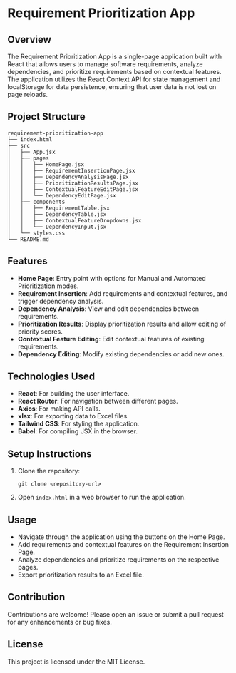# Requirement Prioritization App

## Overview
The Requirement Prioritization App is a single-page application built with React that allows users to manage software requirements, analyze dependencies, and prioritize requirements based on contextual features. The application utilizes the React Context API for state management and localStorage for data persistence, ensuring that user data is not lost on page reloads.

## Project Structure
```
requirement-prioritization-app
├── index.html
├── src
│   ├── App.jsx
│   ├── pages
│   │   ├── HomePage.jsx
│   │   ├── RequirementInsertionPage.jsx
│   │   ├── DependencyAnalysisPage.jsx
│   │   ├── PrioritizationResultsPage.jsx
│   │   ├── ContextualFeatureEditPage.jsx
│   │   └── DependencyEditPage.jsx
│   ├── components
│   │   ├── RequirementTable.jsx
│   │   ├── DependencyTable.jsx
│   │   ├── ContextualFeatureDropdowns.jsx
│   │   └── DependencyInput.jsx
│   └── styles.css
└── README.md
```

## Features
- **Home Page**: Entry point with options for Manual and Automated Prioritization modes.
- **Requirement Insertion**: Add requirements and contextual features, and trigger dependency analysis.
- **Dependency Analysis**: View and edit dependencies between requirements.
- **Prioritization Results**: Display prioritization results and allow editing of priority scores.
- **Contextual Feature Editing**: Edit contextual features of existing requirements.
- **Dependency Editing**: Modify existing dependencies or add new ones.

## Technologies Used
- **React**: For building the user interface.
- **React Router**: For navigation between different pages.
- **Axios**: For making API calls.
- **xlsx**: For exporting data to Excel files.
- **Tailwind CSS**: For styling the application.
- **Babel**: For compiling JSX in the browser.

## Setup Instructions
1. Clone the repository:
   ```
   git clone <repository-url>
   ```
2. Open `index.html` in a web browser to run the application.

## Usage
- Navigate through the application using the buttons on the Home Page.
- Add requirements and contextual features on the Requirement Insertion Page.
- Analyze dependencies and prioritize requirements on the respective pages.
- Export prioritization results to an Excel file.

## Contribution
Contributions are welcome! Please open an issue or submit a pull request for any enhancements or bug fixes.

## License
This project is licensed under the MIT License.
